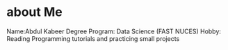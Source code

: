 # about Me
Name:Abdul Kabeer
Degree Program: Data Science (FAST NUCES)
Hobby: Reading Programming tutorials and practicing small projects 

